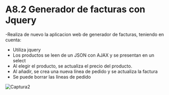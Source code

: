 # A8.2 Generador de facturas con Jquery

-Realiza de nuevo la aplicacion web de generador de facturas, teniendo en cuenta:


* Utiliza jquery
* Los productos se leen de un JSON con AJAX y se presentan en un select
* Al elegir el producto, se actualiza el precio del producto.
* Al añadir, se crea una nueva línea de pedido y se actualiza la factura
* Se puede borrar las líneas de pedido

![Captura2](https://user-images.githubusercontent.com/70903768/116710800-740a7200-a9d2-11eb-8eda-2fb19171c85c.PNG)
